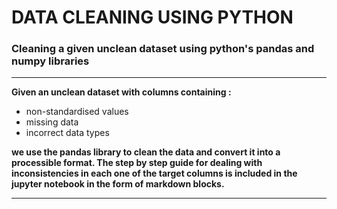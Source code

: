 # DATA CLEANING USING PYTHON

### Cleaning a given unclean dataset using python's pandas and numpy libraries
---
**Given an unclean dataset with columns containing :**

- non-standardised values 
- missing data
- incorrect data types

**we use the pandas library to clean the data and convert it into a processible format. The step by step guide for dealing with inconsistencies in each one of the target columns is included in the jupyter notebook in the form of markdown blocks.**

---
